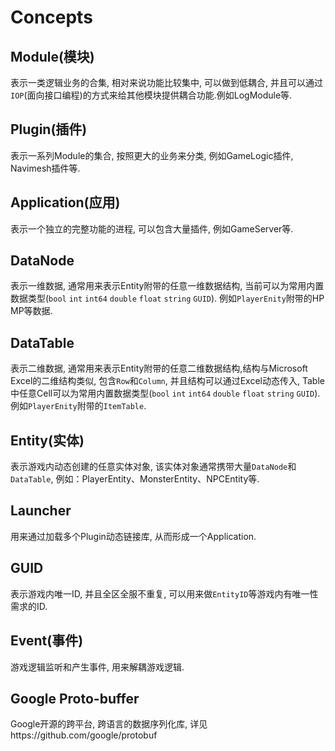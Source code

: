 # Concepts

## Module(模块)
表示一类逻辑业务的合集, 相对来说功能比较集中, 可以做到低耦合, 并且可以通过`IOP`(面向接口编程)的方式来给其他模块提供耦合功能.例如LogModule等.

## Plugin(插件)
表示一系列Module的集合, 按照更大的业务来分类, 例如GameLogic插件, Navimesh插件等.

## Application(应用)
表示一个独立的完整功能的进程, 可以包含大量插件, 例如GameServer等.

## DataNode
表示一维数据, 通常用来表示Entity附带的任意一维数据结构, 当前可以为常用内置数据类型(`bool` `int` `int64` `double` `float` `string` `GUID`). 例如`PlayerEnity`附带的HP MP等数据.

## DataTable
表示二维数据, 通常用来表示Entity附带的任意二维数据结构,结构与Microsoft Excel的二维结构类似, 包含`Row`和`Column`, 并且结构可以通过Excel动态传入, Table中任意Cell可以为常用内置数据类型(`bool` `int` `int64` `double` `float` `string` `GUID`). 例如`PlayerEnity`附带的`ItemTable`.

## Entity(实体)
表示游戏内动态创建的任意实体对象, 该实体对象通常携带大量`DataNode`和`DataTable`, 例如：PlayerEntity、MonsterEntity、NPCEntity等.

## Launcher
用来通过加载多个Plugin动态链接库, 从而形成一个Application.

## GUID
表示游戏内唯一ID, 并且全区全服不重复, 可以用来做`EntityID`等游戏内有唯一性需求的ID.

## Event(事件)
游戏逻辑监听和产生事件, 用来解耦游戏逻辑.

## Google Proto-buffer
Google开源的跨平台, 跨语言的数据序列化库, 详见https://github.com/google/protobuf